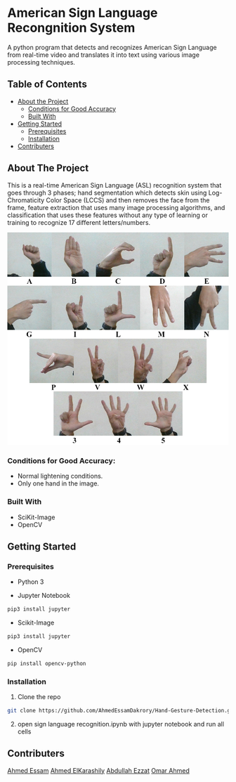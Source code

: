 # American Sign Language Recongnition System
A python program that detects and recognizes American Sign Language from real-time video and translates it into text using various image processing techniques.

<!-- TABLE OF CONTENTS -->
## Table of Contents

* [About the Project](#about-the-project)
  * [Conditions for Good Accuracy](#conditions-for-good-accuracy)
  * [Built With](#built-with)
* [Getting Started](#getting-started)
  * [Prerequisites](#prerequisites)
  * [Installation](#installation)
* [Contributers](#contributers)


<!-- ABOUT THE PROJECT -->
## About The Project

This is a real-time American Sign Language (ASL) recognition system that goes through 3 phases; hand segmentation which detects skin using Log-Chromaticity Color Space (LCCS) and then removes the face from the frame, feature extraction that uses many image processing algorithms, and classification that uses these features without any type of learning or training to recognize 17 different letters/numbers.

![Supported Signs](signs.jpg)


### Conditions for Good Accuracy:
* Normal lightening conditions.
* Only one hand in the image.


### Built With
* SciKit-Image
* OpenCV


<!-- GETTING STARTED -->
## Getting Started

### Prerequisites

* Python 3

* Jupyter Notebook
```sh
pip3 install jupyter
```

* Scikit-Image
```sh
pip3 install jupyter
```

* OpenCV
```sh
pip install opencv-python
```


### Installation

1. Clone the repo
```sh
git clone https://github.com/AhmedEssamDakrory/Hand-Gesture-Detection.git
```
2. open sign language recognition.ipynb with jupyter notebook and run all cells


## Contributers
[Ahmed Essam](https://github.com/AhmedEssamDakrory)
[Ahmed ElKarashily](https://github.com/karashily)
[Abdullah Ezzat](https://github.com/abdulezzat)
[Omar Ahmed](https://github.com/OmarDesoky)


